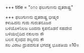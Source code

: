 +++
title = "೦೧೦ ಫಲುಗುಣನು ಧೃತರಾಷ್ಟ್ರ"

+++
ಫಲುಗುಣನು ಧೃತರಾಷ್ಟ್ರ ಭೀಷ್ಮರ  
ಕಳುಹಿದನು ಗುರು ಗುರುತನೂಜರ  
ಬಳಿಯೊಳನಿಲಜ ಬಂದನಾ ಕೃಪನೊಡನೆ ಸಹದೇವ  
ಬಳಿಯಲೈದಿದ ನಕುಲನಾ ಸೌ  
ಬಲನ ಸೈಂಧವ ಶಲ್ಯನನು ಕೌ  
ಸಲ ವಿರಾಟ ದ್ರುಪದಸುತ ಭಗದತ್ತ ಭೂಪತಿಯ     ॥10॥